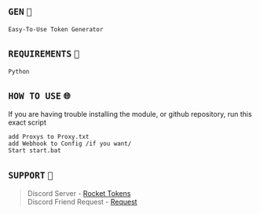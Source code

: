 ## `GEN` `🤡`
```
Easy-To-Use Token Generator
```
## `REQUIREMENTS` `📜`
```
Python 
```

## `HOW TO USE` `🌐`
If you are having trouble installing the module, or github repository, run this exact script
```
add Proxys to Proxy.txt
add Webhook to Config /if you want/
Start start.bat
```

## `SUPPORT` `👋`
> Discord Server - [Rocket Tokens](https://discord.gg/aJUf8TJ2Kp) <br>
> Discord Friend Request - [Request](https://discord.gg/nsdpXqVM)
